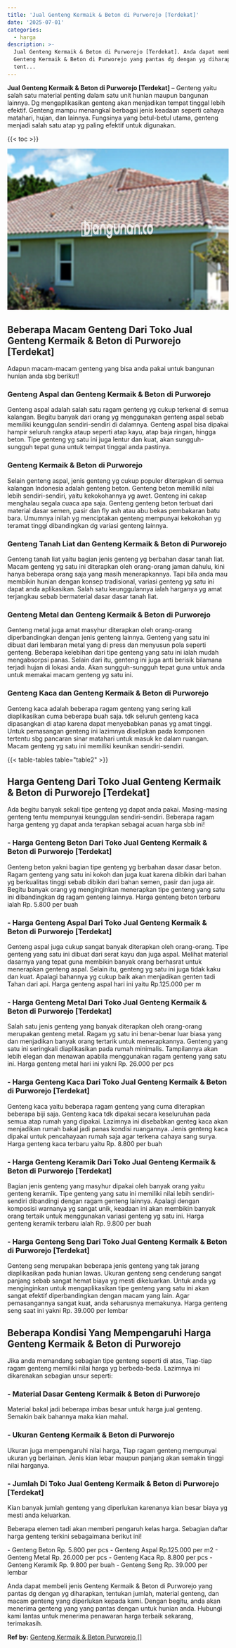 ```yaml
---
title: 'Jual Genteng Kermaik & Beton di Purworejo [Terdekat]'
date: '2025-07-01'
categories:
  - harga
description: >-
  Jual Genteng Kermaik & Beton di Purworejo [Terdekat]. Anda dapat membeli jenis
  Genteng Kermaik & Beton di Purworejo yang pantas dg dengan yg diharapkan,
  tent...
---
```


**Jual Genteng Kermaik & Beton di Purworejo \[Terdekat\]** – Genteng yaitu salah satu material penting dalam satu unit hunian maupun bangunan lainnya. Dg mengaplikasikan genteng akan menjadikan tempat tinggal lebih efektif. Genteng mampu menangkal berbagai jenis keadaan seperti cahaya matahari, hujan, dan lainnya. Fungsinya yang betul-betul utama, genteng menjadi salah satu atap yg paling efektif untuk digunakan.

{{< toc >}}

![Jual Genteng Kermaik & Beton di Purworejo [Terdekat]](/images/genteng-minimalis-murah16.png)

## Beberapa Macam Genteng Dari Toko Jual Genteng Kermaik & Beton di Purworejo \[Terdekat\]

Adapun macam-macam genteng yang bisa anda pakai untuk bangunan hunian anda sbg berikut!

### Genteng Aspal dan Genteng Kermaik & Beton di Purworejo

Genteng aspal adalah salah satu ragam genteng yg cukup terkenal di semua kalangan. Begitu banyak dari orang yg menggunakan genteng aspal sebab memiliki keunggulan sendiri-sendiri di dalamnya. Genteng aspal bisa dipakai hampir seluruh rangka ataup seperti atap kayu, atap baja ringan, hingga beton. Tipe genteng yg satu ini juga lentur dan kuat, akan sungguh-sungguh tepat guna untuk tempat tinggal anda pastinya.

### Genteng Kermaik & Beton di Purworejo

Selain genteng aspal, jenis genteng yg cukup populer diterapkan di semua kalangan Indonesia adalah genteng beton. Genteng beton memiliki nilai lebih sendiri-sendiri, yaitu kekokohannya yg awet. Genteng ini cakap menghalau segala cuaca apa saja. Genteng genteng beton terbuat dari material dasar semen, pasir dan fly ash atau abu bekas pembakaran batu bara. Umumnya inilah yg menciptakan genteng mempunyai kekokohan yg teramat tinggi dibandingkan dg variasi genteng lainnya.

### Genteng Tanah Liat dan Genteng Kermaik & Beton di Purworejo

Genteng tanah liat yaitu bagian jenis genteng yg berbahan dasar tanah liat. Macam genteng yg satu ini diterapkan oleh orang-orang jaman dahulu, kini hanya beberapa orang saja yang masih menerapkannya. Tapi bila anda mau membikin hunian dengan konsep tradisional, variasi genteng yg satu ini dapat anda aplikasikan. Salah satu keunggulannya ialah harganya yg amat terjangkau sebab bermaterial dasar dasar tanah liat.

### Genteng Metal dan Genteng Kermaik & Beton di Purworejo

Genteng metal juga amat masyhur diterapkan oleh orang-orang diperbandingkan dengan jenis genteng lainnya. Genteng yang satu ini dibuat dari lembaran metal yang di press dan menyusun pola seperti genteng. Beberapa kelebihan dari tipe genteng yang satu ini ialah mudah mengabsorpsi panas. Selain dari itu, genteng ini juga anti berisik bilamana terjadi hujan di lokasi anda. Akan sungguh-sungguh tepat guna untuk anda untuk memakai macam genteng yg satu ini.

### Genteng Kaca dan Genteng Kermaik & Beton di Purworejo

Genteng kaca adalah beberapa ragam genteng yang sering kali diaplikasikan cuma beberapa buah saja. tdk seluruh genteng kaca dipasangkan di atap karena dapat menyebabkan panas yg amat tinggi. Untuk pemasangan genteng ini lazimnya diselipkan pada komponen tertentu sbg pancaran sinar matahari untuk masuk ke dalam ruangan. Macam genteng yg satu ini memiliki keunikan sendiri-sendiri.

{{< table-tables table="table2" >}}

## Harga Genteng Dari Toko Jual Genteng Kermaik & Beton di Purworejo \[Terdekat\]

Ada begitu banyak sekali tipe genteng yg dapat anda pakai. Masing-masing genteng tentu mempunyai keunggulan sendiri-sendiri. Beberapa ragam harga genteng yg dapat anda terapkan sebagai acuan harga sbb ini!

### \- Harga Genteng Beton Dari Toko Jual Genteng Kermaik & Beton di Purworejo \[Terdekat\]

Genteng beton yakni bagian tipe genteng yg berbahan dasar dasar beton. Ragam genteng yang satu ini kokoh dan juga kuat karena dibikin dari bahan yg berkualitas tinggi sebab dibikin dari bahan semen, pasir dan juga air. Begitu banyak orang yg menginginkan menerapkan tipe genteng yang satu ini dibandingkan dg ragam genteng lainnya. Harga genteng beton terbaru ialah Rp. 5.800 per buah

### \- Harga Genteng Aspal Dari Toko Jual Genteng Kermaik & Beton di Purworejo \[Terdekat\]

Genteng aspal juga cukup sangat banyak diterapkan oleh orang-orang. Tipe genteng yang satu ini dibuat dari serat kayu dan juga aspal. Melihat material dasarnya yang tepat guna membikin banyak orang berhasrat untuk menerapkan genteng aspal. Selain itu, genteng yg satu ini juga tidak kaku dan kuat. Apalagi bahannya yg cukup baik akan menjadikan genten tadi Tahan dari api. Harga genteng aspal hari ini yaitu Rp.125.000 per m

### \- Harga Genteng Metal Dari Toko Jual Genteng Kermaik & Beton di Purworejo \[Terdekat\]

Salah satu jenis genteng yang banyak diterapkan oleh orang-orang merupakan genteng metal. Ragam yg satu ini benar-benar luar biasa yang dan menjadikan banyak orang tertarik untuk menerapkannya. Genteng yang satu ini seringkali diaplikasikan pada rumah minimalis. Tampilannya akan lebih elegan dan menawan apabila menggunakan ragam genteng yang satu ini. Harga genteng metal hari ini yakni Rp. 26.000 per pcs

### \- Harga Genteng Kaca Dari Toko Jual Genteng Kermaik & Beton di Purworejo \[Terdekat\]

Genteng kaca yaitu beberapa ragam genteng yang cuma diterapkan beberapa biji saja. Genteng kaca tdk dipakai secara keseluruhan pada semua atap rumah yang dipakai. Lazimnya ini disebabkan genteg kaca akan menjadikan rumah bakal jadi panas kondisi ruangannya. Jenis genteng kaca dipakai untuk pencahayaan rumah saja agar terkena cahaya sang surya. Harga genteng kaca terbaru yaitu Rp. 8.800 per buah

### \- Harga Genteng Keramik Dari Toko Jual Genteng Kermaik & Beton di Purworejo \[Terdekat\]

Bagian jenis genteng yang masyhur dipakai oleh banyak orang yaitu genteng keramik. Tipe genteng yang satu ini memiliki nilai lebih sendiri-sendiri dibandingi dengan ragam genteng lainnya. Apalagi dengan komposisi warnanya yg sangat unik, keadaan ini akan membikin banyak orang tertaik untuk menggunakan variasi genteng yg satu ini. Harga genteng keramik terbaru ialah Rp. 9.800 per buah

### \- Harga Genteng Seng Dari Toko Jual Genteng Kermaik & Beton di Purworejo \[Terdekat\]

Genteng seng merupakan beberapa jenis genteng yang tak jarang diaplikasikan pada hunian lawas. Ukuran genteng seng cenderung sangat panjang sebab sangat hemat biaya yg mesti dikeluarkan. Untuk anda yg menginginkan untuk mengaplikasikan tipe genteng yang satu ini akan sangat efektif diperbandingkan dengan macam yang lain. Agar pemasangannya sangat kuat, anda seharusnya memakunya. Harga genteng seng saat ini yakni Rp. 39.000 per lembar

## Beberapa Kondisi Yang Mempengaruhi Harga Genteng Kermaik & Beton di Purworejo

Jika anda memandang sebagian tipe genteng seperti di atas, Tiap-tiap ragam genteng memiliki nilai harga yg berbeda-beda. Lazimnya ini dikarenakan sebagian unsur seperti:

### \- Material Dasar Genteng Kermaik & Beton di Purworejo

Material bakal jadi beberapa imbas besar untuk harga jual genteng. Semakin baik bahannya maka kian mahal.

### \- Ukuran Genteng Kermaik & Beton di Purworejo

Ukuran juga mempengaruhi nilai harga, Tiap ragam genteng mempunyai ukuran yg berlainan. Jenis kian lebar maupun panjang akan semakin tinggi nilai harganya.

### \- Jumlah Di Toko Jual Genteng Kermaik & Beton di Purworejo \[Terdekat\]

Kian banyak jumlah genteng yang diperlukan karenanya kian besar biaya yg mesti anda keluarkan.

Beberapa elemen tadi akan memberi pengaruh kelas harga. Sebagian daftar harga genteng terkini sebagaimana berikut ini!

\- Genteng Beton Rp. 5.800 per pcs - Genteng Aspal Rp.125.000 per m2 - Genteng Metal Rp. 26.000 per pcs - Genteng Kaca Rp. 8.800 per pcs - Genteng Keramik Rp. 9.800 per buah - Genteng Seng Rp. 39.000 per lembar

Anda dapat membeli jenis Genteng Kermaik & Beton di Purworejo yang pantas dg dengan yg diharapkan, tentukan jumlah, material genteng, dan macam genteng yang diperlukan kepada kami. Dengan begitu, anda akan menerima genteng yang yang pantas dengan untuk hunian anda. Hubungi kami lantas untuk menerima penawaran harga terbaik sekarang, terimakasih.

**Ref by:**  [Genteng Kermaik & Beton  Purworejo []](https://id.wikipedia.org/wiki/Genteng)
